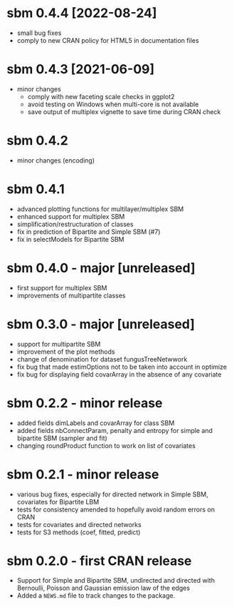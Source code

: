 # sbm 0.4.4 [2022-08-24]

* small bug fixes
* comply to new CRAN policy for HTML5 in documentation files

# sbm 0.4.3 [2021-06-09]

* minor changes
   - comply with new faceting scale checks in ggplot2
   - avoid testing on Windows when multi-core is not available
   - save output of multiplex vignette to save time during CRAN check

# sbm 0.4.2

* minor changes (encoding)

# sbm 0.4.1

* advanced plotting functions for multilayer/multiplex SBM
* enhanced support for multiplex SBM
* simplification/restructuration of classes
* fix in prediction of Bipartite and Simple SBM (#7)
* fix in selectModels for Bipartite SBM

# sbm 0.4.0 - major [unreleased]

* first support for multiplex SBM
* improvements of multipartite classes

# sbm 0.3.0 - major [unreleased]

* support for multipartite SBM
* improvement of the plot methods
* change of denomination for dataset fungusTreeNetwwork
* fix bug that made estimOptions not to be taken into account in optimize
* fix bug for displaying field covarArray in the absence of any covariate

# sbm 0.2.2 - minor release

* added fields dimLabels and covarArray for class SBM
* added fields nbConnectParam, penalty and entropy  for simple and bipartite SBM (sampler and fit)
* changing roundProduct function to work on list of covariates

# sbm 0.2.1 - minor release

* various bug fixes, especially for directed network in Simple SBM, covariates for Bipartite LBM
* tests for consistency amended to hopefully avoid random errors on CRAN
* tests for covariates and directed networks
* tests for S3 methods (coef, fitted, predict)

# sbm 0.2.0 - first CRAN release

* Support for Simple and Bipartite SBM, undirected and directed with Bernoulli, Poisson and Gaussian emission law of the edges
* Added a `NEWS.md` file to track changes to the package.
